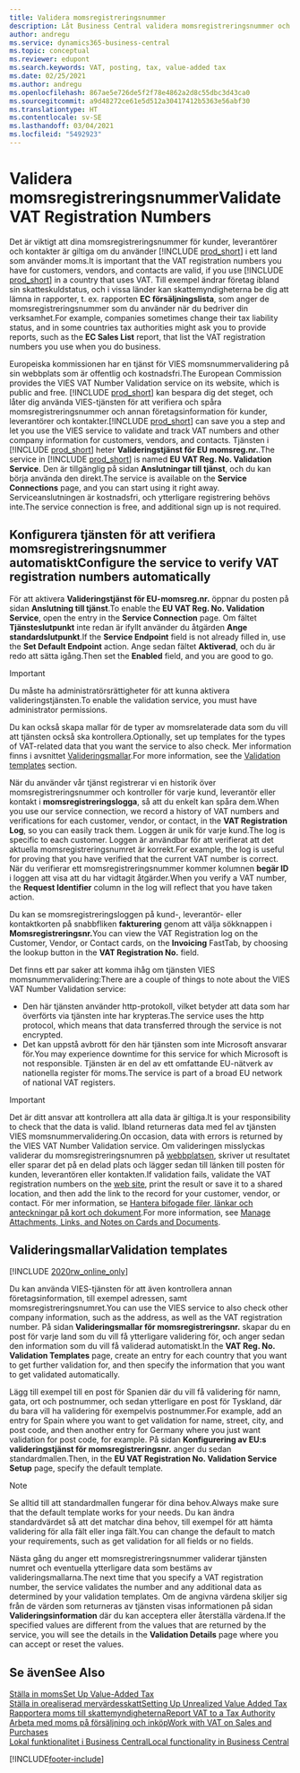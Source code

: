 ```yaml
---
title: Validera momsregistreringsnummer
description: Låt Business Central validera momsregistreringsnummer och annan företagsinformation för dina kontakter, kunder och leverantörer, baserat på EU:s VIES-valideringstjänst för momsnummer.
author: andregu
ms.service: dynamics365-business-central
ms.topic: conceptual
ms.reviewer: edupont
ms.search.keywords: VAT, posting, tax, value-added tax
ms.date: 02/25/2021
ms.author: andregu
ms.openlocfilehash: 867ae5e726de5f2f78e4862a2d8c55dbc3d43ca0
ms.sourcegitcommit: a9d48272ce61e5d512a30417412b5363e56abf30
ms.translationtype: HT
ms.contentlocale: sv-SE
ms.lasthandoff: 03/04/2021
ms.locfileid: "5492923"
---
```

# <a name="validate-vat-registration-numbers"></a><span data-ttu-id="f9f4b-103">Validera momsregistreringsnummer</span><span class="sxs-lookup"><span data-stu-id="f9f4b-103">Validate VAT Registration Numbers</span></span>

<span data-ttu-id="f9f4b-104">Det är viktigt att dina momsregistreringsnummer för kunder, leverantörer och kontakter är giltiga om du använder [!INCLUDE [prod_short](includes/prod_short.md)] i ett land som använder moms.</span><span class="sxs-lookup"><span data-stu-id="f9f4b-104">It is important that the VAT registration numbers you have for customers, vendors, and contacts are valid, if you use [!INCLUDE [prod_short](includes/prod_short.md)] in a country that uses VAT.</span></span> <span data-ttu-id="f9f4b-105">Till exempel ändrar företag ibland sin skatteskuldstatus, och i vissa länder kan skattemyndigheterna be dig att lämna in rapporter, t. ex. rapporten **EC försäljningslista**, som anger de momsregistreringsnummer som du använder när du bedriver din verksamhet.</span><span class="sxs-lookup"><span data-stu-id="f9f4b-105">For example, companies sometimes change their tax liability status, and in some countries tax authorities might ask you to provide reports, such as the **EC Sales List** report, that list the VAT registration numbers you use when you do business.</span></span>

<span data-ttu-id="f9f4b-106">Europeiska kommissionen har en tjänst för VIES momsnummervalidering på sin webbplats som är offentlig och kostnadsfri.</span><span class="sxs-lookup"><span data-stu-id="f9f4b-106">The European Commission provides the VIES VAT Number Validation service on its website, which is public and free.</span></span> <span data-ttu-id="f9f4b-107">[!INCLUDE [prod_short](includes/prod_short.md)] kan bespara dig det steget, och låter dig använda VIES-tjänsten för att verifiera och spåra momsregistreringsnummer och annan företagsinformation för kunder, leverantörer och kontakter.</span><span class="sxs-lookup"><span data-stu-id="f9f4b-107">[!INCLUDE [prod_short](includes/prod_short.md)] can save you a step and let you use the VIES service to validate and track VAT numbers and other company information for customers, vendors, and contacts.</span></span> <span data-ttu-id="f9f4b-108">Tjänsten i [!INCLUDE [prod_short](includes/prod_short.md)] heter **Valideringstjänst för EU momsreg.nr.**.</span><span class="sxs-lookup"><span data-stu-id="f9f4b-108">The service in [!INCLUDE [prod_short](includes/prod_short.md)] is named **EU VAT Reg. No. Validation Service**.</span></span> <span data-ttu-id="f9f4b-109">Den är tillgänglig på sidan **Anslutningar till tjänst**, och du kan börja använda den direkt.</span><span class="sxs-lookup"><span data-stu-id="f9f4b-109">The service is available on the **Service Connections** page, and you can start using it right away.</span></span> <span data-ttu-id="f9f4b-110">Serviceanslutningen är kostnadsfri, och ytterligare registrering behövs inte.</span><span class="sxs-lookup"><span data-stu-id="f9f4b-110">The service connection is free, and additional sign up is not required.</span></span>

## <a name="configure-the-service-to-verify-vat-registration-numbers-automatically"></a><span data-ttu-id="f9f4b-111">Konfigurera tjänsten för att verifiera momsregistreringsnummer automatiskt</span><span class="sxs-lookup"><span data-stu-id="f9f4b-111">Configure the service to verify VAT registration numbers automatically</span></span>

<span data-ttu-id="f9f4b-112">För att aktivera **Valideringstjänst för EU-momsreg.nr.** öppnar du posten på sidan **Anslutning till tjänst**.</span><span class="sxs-lookup"><span data-stu-id="f9f4b-112">To enable the **EU VAT Reg. No. Validation Service**, open the entry in the **Service Connection** page.</span></span> <span data-ttu-id="f9f4b-113">Om fältet **Tjänsteslutpunkt** inte redan är ifyllt använder du åtgärden **Ange standardslutpunkt**.</span><span class="sxs-lookup"><span data-stu-id="f9f4b-113">If the **Service Endpoint** field is not already filled in, use the **Set Default Endpoint** action.</span></span> <span data-ttu-id="f9f4b-114">Ange sedan fältet **Aktiverad**, och du är redo att sätta igång.</span><span class="sxs-lookup"><span data-stu-id="f9f4b-114">Then set the **Enabled** field, and you are good to go.</span></span>  

> [!IMPORTANT]
> <span data-ttu-id="f9f4b-115">Du måste ha administratörsrättigheter för att kunna aktivera valideringstjänsten.</span><span class="sxs-lookup"><span data-stu-id="f9f4b-115">To enable the validation service, you must have administrator permissions.</span></span>

<span data-ttu-id="f9f4b-116">Du kan också skapa mallar för de typer av momsrelaterade data som du vill att tjänsten också ska kontrollera.</span><span class="sxs-lookup"><span data-stu-id="f9f4b-116">Optionally, set up templates for the types of VAT-related data that you want the service to also check.</span></span> <span data-ttu-id="f9f4b-117">Mer information finns i avsnittet [Valideringsmallar](#validation-templates).</span><span class="sxs-lookup"><span data-stu-id="f9f4b-117">For more information, see the [Validation templates](#validation-templates) section.</span></span>

<span data-ttu-id="f9f4b-118">När du använder vår tjänst registrerar vi en historik över momsregistreringsnummer och kontroller för varje kund, leverantör eller kontakt i **momsregistreringslogga**, så att du enkelt kan spåra dem.</span><span class="sxs-lookup"><span data-stu-id="f9f4b-118">When you use our service connection, we record a history of VAT numbers and verifications for each customer, vendor, or contact, in the **VAT Registration Log**, so you can easily track them.</span></span> <span data-ttu-id="f9f4b-119">Loggen är unik för varje kund.</span><span class="sxs-lookup"><span data-stu-id="f9f4b-119">The log is specific to each customer.</span></span> <span data-ttu-id="f9f4b-120">Loggen är användbar för att verifierat att det aktuella momsregistreringsnumret är korrekt.</span><span class="sxs-lookup"><span data-stu-id="f9f4b-120">For example, the log is useful for proving that you have verified that the current VAT number is correct.</span></span> <span data-ttu-id="f9f4b-121">När du verifierar ett momsregistreringsnummer kommer kolumnen **begär ID** i loggen att visa att du har vidtagit åtgärder.</span><span class="sxs-lookup"><span data-stu-id="f9f4b-121">When you verify a VAT number, the **Request Identifier** column in the log will reflect that you have taken action.</span></span>

<span data-ttu-id="f9f4b-122">Du kan se momsregistreringsloggen på kund-, leverantör- eller kontaktkorten på snabbfliken **fakturering** genom att välja sökknappen i **Momsregistreringsnr.**</span><span class="sxs-lookup"><span data-stu-id="f9f4b-122">You can view the VAT Registration log on the Customer, Vendor, or Contact cards, on the **Invoicing** FastTab, by choosing the lookup button in the **VAT Registration No.** field.</span></span>  

<span data-ttu-id="f9f4b-123">Det finns ett par saker att komma ihåg om tjänsten VIES momsnummervalidering:</span><span class="sxs-lookup"><span data-stu-id="f9f4b-123">There are a couple of things to note about the VIES VAT Number Validation service:</span></span>

* <span data-ttu-id="f9f4b-124">Den här tjänsten använder http-protokoll, vilket betyder att data som har överförts via tjänsten inte har krypteras.</span><span class="sxs-lookup"><span data-stu-id="f9f4b-124">The service uses the http protocol, which means that data transferred through the service is not encrypted.</span></span>  
* <span data-ttu-id="f9f4b-125">Det kan uppstå avbrott för den här tjänsten som inte Microsoft ansvarar för.</span><span class="sxs-lookup"><span data-stu-id="f9f4b-125">You may experience downtime for this service for which Microsoft is not responsible.</span></span> <span data-ttu-id="f9f4b-126">Tjänsten är en del av ett omfattande EU-nätverk av nationella register för moms.</span><span class="sxs-lookup"><span data-stu-id="f9f4b-126">The service is part of a broad EU network of national VAT registers.</span></span>

> [!IMPORTANT]
> <span data-ttu-id="f9f4b-127">Det är ditt ansvar att kontrollera att alla data är giltiga.</span><span class="sxs-lookup"><span data-stu-id="f9f4b-127">It is your responsibility to check that the data is valid.</span></span> <span data-ttu-id="f9f4b-128">Ibland returneras data med fel av tjänsten VIES momsnummervalidering.</span><span class="sxs-lookup"><span data-stu-id="f9f4b-128">On occasion, data with errors is returned by the VIES VAT Number Validation service.</span></span> <span data-ttu-id="f9f4b-129">Om valideringen misslyckas validerar du momsregistreringsnumren på [webbplatsen](https://ec.europa.eu/taxation_customs/vies/), skriver ut resultatet eller sparar det på en delad plats och lägger sedan till länken till posten för kunden, leverantören eller kontakten.</span><span class="sxs-lookup"><span data-stu-id="f9f4b-129">If validation fails, validate the VAT registration numbers on the [web site](https://ec.europa.eu/taxation_customs/vies/), print the result or save it to a shared location, and then add the link to the record for your customer, vendor, or contact.</span></span> <span data-ttu-id="f9f4b-130">För mer information, se [Hantera bifogade filer, länkar och anteckningar på kort och dokument](ui-how-add-link-to-record.md).</span><span class="sxs-lookup"><span data-stu-id="f9f4b-130">For more information, see [Manage Attachments, Links, and Notes on Cards and Documents](ui-how-add-link-to-record.md).</span></span>

## <a name="validation-templates"></a><span data-ttu-id="f9f4b-131">Valideringsmallar</span><span class="sxs-lookup"><span data-stu-id="f9f4b-131">Validation templates</span></span>

[!INCLUDE [2020rw_online_only](includes/2020rw_online_only.md)]

<span data-ttu-id="f9f4b-132">Du kan använda VIES-tjänsten för att även kontrollera annan företagsinformation, till exempel adressen, samt momsregistreringsnumret.</span><span class="sxs-lookup"><span data-stu-id="f9f4b-132">You can use the VIES service to also check other company information, such as the address, as well as the VAT registration number.</span></span> <span data-ttu-id="f9f4b-133">På sidan **Valideringsmallar för momsregistreringsnr.** skapar du en post för varje land som du vill få ytterligare validering för, och anger sedan den information som du vill få validerad automatiskt.</span><span class="sxs-lookup"><span data-stu-id="f9f4b-133">In the **VAT Reg. No. Validation Templates** page, create an entry for each country that you want to get further validation for, and then specify the information that you want to get validated automatically.</span></span>  

<span data-ttu-id="f9f4b-134">Lägg till exempel till en post för Spanien där du vill få validering för namn, gata, ort och postnummer, och sedan ytterligare en post för Tyskland, där du bara vill ha validering för exempelvis postnummer.</span><span class="sxs-lookup"><span data-stu-id="f9f4b-134">For example, add an entry for Spain where you want to get validation for name, street, city, and post code, and then another entry for Germany where you just want validation for post code, for example.</span></span> <span data-ttu-id="f9f4b-135">På sidan **Konfigurering av EU:s valideringstjänst för momsregistreringsnr.** anger du sedan standardmallen.</span><span class="sxs-lookup"><span data-stu-id="f9f4b-135">Then, in the **EU VAT Registration No. Validation Service Setup** page, specify the default template.</span></span>  

> [!NOTE]
> <span data-ttu-id="f9f4b-136">Se alltid till att standardmallen fungerar för dina behov.</span><span class="sxs-lookup"><span data-stu-id="f9f4b-136">Always make sure that the default template works for your needs.</span></span> <span data-ttu-id="f9f4b-137">Du kan ändra standardvärdet så att det matchar dina behov, till exempel för att hämta validering för alla fält eller inga fält.</span><span class="sxs-lookup"><span data-stu-id="f9f4b-137">You can change the default to match your requirements, such as get validation for all fields or no fields.</span></span>

<span data-ttu-id="f9f4b-138">Nästa gång du anger ett momsregistreringsnummer validerar tjänsten numret och eventuella ytterligare data som bestäms av valideringsmallarna.</span><span class="sxs-lookup"><span data-stu-id="f9f4b-138">The next time that you specify a VAT registration number, the service validates the number and any additional data as determined by your validation templates.</span></span> <span data-ttu-id="f9f4b-139">Om de angivna värdena skiljer sig från de värden som returneras av tjänsten visas informationen på sidan **Valideringsinformation** där du kan acceptera eller återställa värdena.</span><span class="sxs-lookup"><span data-stu-id="f9f4b-139">If the specified values are different from the values that are returned by the service, you will see the details in the **Validation Details** page where you can accept or reset the values.</span></span>  

## <a name="see-also"></a><span data-ttu-id="f9f4b-140">Se även</span><span class="sxs-lookup"><span data-stu-id="f9f4b-140">See Also</span></span>

[<span data-ttu-id="f9f4b-141">Ställa in moms</span><span class="sxs-lookup"><span data-stu-id="f9f4b-141">Set Up Value-Added Tax</span></span>](finance-setup-vat.md)  
[<span data-ttu-id="f9f4b-142">Ställa in orealiserad mervärdesskatt</span><span class="sxs-lookup"><span data-stu-id="f9f4b-142">Setting Up Unrealized Value Added Tax</span></span>](finance-setup-unrealized-vat.md)  
[<span data-ttu-id="f9f4b-143">Rapportera moms till skattemyndigheterna</span><span class="sxs-lookup"><span data-stu-id="f9f4b-143">Report VAT to a Tax Authority</span></span>](finance-how-report-vat.md)  
[<span data-ttu-id="f9f4b-144">Arbeta med moms på försäljning och inköp</span><span class="sxs-lookup"><span data-stu-id="f9f4b-144">Work with VAT on Sales and Purchases</span></span>](finance-work-with-vat.md)  
[<span data-ttu-id="f9f4b-145">Lokal funktionalitet i Business Central</span><span class="sxs-lookup"><span data-stu-id="f9f4b-145">Local functionality in Business Central</span></span>](about-localization.md)  


[!INCLUDE[footer-include](includes/footer-banner.md)]
